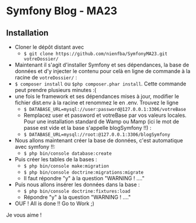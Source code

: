 # Symfony Blog - MA23


## Installation
-   Cloner le dépôt distant avec 
	- `$ git clone https://github.com/nienfba/SymfonyMA23.git votreDossier/`
-   Maintenant il s'agit d'installer Symfony et ses dépendances, la base de données et d'y injecter le contenu pour celà en 
ligne de commande à la racine de `votreDossier/` :
-   `$ composer install` ou `$php composer.phar install`. Cette commande peut prendre plusieurs minutes :(
-   une fois le framework et ses dépendances mises à jour, modifier le fichier dist.env à la racine et renommez le en .env. Trouvez le ligne 
	- `$ DATABASE_URL=mysql://user:password@127.0.0.1:3306/votreBase` 
	- Remplacez user et password et votreBase par vos valeurs locales. Pour une installation standard de Wamp ou 
Mamp (ici le mot de passe est vide et la base s'appelle blogSymfony !!) : 
	- `$ DATABASE_URL=mysql://root:@127.0.0.1:3306/blogSymfony`
-   Nous allons maintenant créer la base de données, c'est automatique avec symfony !!: 
	- `$ php bin/console database:create`
-   Puis créer les tables de la bases : 
	- `$ php bin/console make:migration` 
	- `$ php bin/console doctrine:migrations:migrate` 
	- Il faut répondre "y" à la question "WARNING ! ...."
-   Puis nous allons insérer les données dans la base : 
	- `$ php bin/console doctrine:fixtures:load` 
	- Répondre "y" à la question "WARNING ! ...."
-   OUF ! All is done !! Go to Work ;)

Je vous aime !
